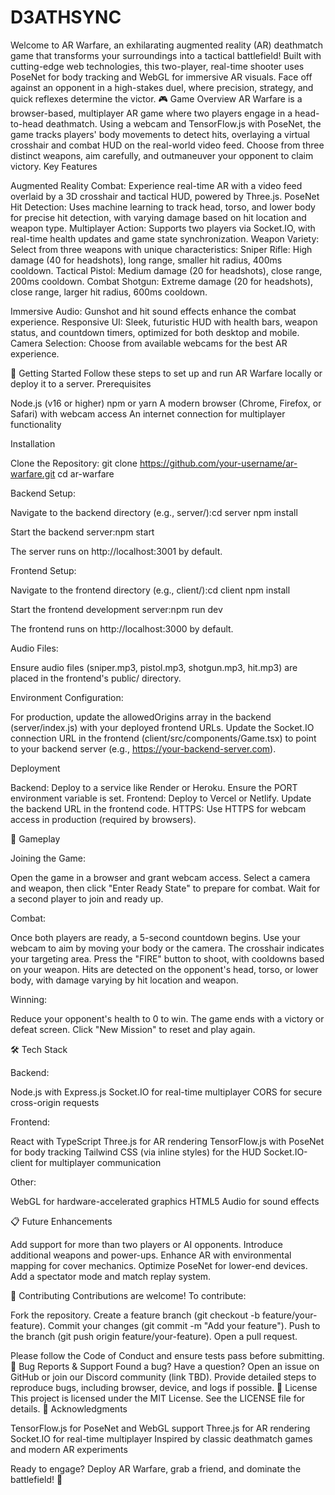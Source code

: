 # D3ATHSYNC
Welcome to AR Warfare, an exhilarating augmented reality (AR) deathmatch game that transforms your surroundings into a tactical battlefield! Built with cutting-edge web technologies, this two-player, real-time shooter uses PoseNet for body tracking and WebGL for immersive AR visuals. Face off against an opponent in a high-stakes duel, where precision, strategy, and quick reflexes determine the victor.
🎮 Game Overview
AR Warfare is a browser-based, multiplayer AR game where two players engage in a head-to-head deathmatch. Using a webcam and TensorFlow.js with PoseNet, the game tracks players' body movements to detect hits, overlaying a virtual crosshair and combat HUD on the real-world video feed. Choose from three distinct weapons, aim carefully, and outmaneuver your opponent to claim victory.
Key Features

Augmented Reality Combat: Experience real-time AR with a video feed overlaid by a 3D crosshair and tactical HUD, powered by Three.js.
PoseNet Hit Detection: Uses machine learning to track head, torso, and lower body for precise hit detection, with varying damage based on hit location and weapon type.
Multiplayer Action: Supports two players via Socket.IO, with real-time health updates and game state synchronization.
Weapon Variety: Select from three weapons with unique characteristics:
Sniper Rifle: High damage (40 for headshots), long range, smaller hit radius, 400ms cooldown.
Tactical Pistol: Medium damage (20 for headshots), close range, 200ms cooldown.
Combat Shotgun: Extreme damage (20 for headshots), close range, larger hit radius, 600ms cooldown.


Immersive Audio: Gunshot and hit sound effects enhance the combat experience.
Responsive UI: Sleek, futuristic HUD with health bars, weapon status, and countdown timers, optimized for both desktop and mobile.
Camera Selection: Choose from available webcams for the best AR experience.

🚀 Getting Started
Follow these steps to set up and run AR Warfare locally or deploy it to a server.
Prerequisites

Node.js (v16 or higher)
npm or yarn
A modern browser (Chrome, Firefox, or Safari) with webcam access
An internet connection for multiplayer functionality

Installation

Clone the Repository:
git clone https://github.com/your-username/ar-warfare.git
cd ar-warfare


Backend Setup:

Navigate to the backend directory (e.g., server/):cd server
npm install


Start the backend server:npm start

The server runs on http://localhost:3001 by default.


Frontend Setup:

Navigate to the frontend directory (e.g., client/):cd client
npm install


Start the frontend development server:npm run dev

The frontend runs on http://localhost:3000 by default.


Audio Files:

Ensure audio files (sniper.mp3, pistol.mp3, shotgun.mp3, hit.mp3) are placed in the frontend's public/ directory.


Environment Configuration:

For production, update the allowedOrigins array in the backend (server/index.js) with your deployed frontend URLs.
Update the Socket.IO connection URL in the frontend (client/src/components/Game.tsx) to point to your backend server (e.g., https://your-backend-server.com).



Deployment

Backend: Deploy to a service like Render or Heroku. Ensure the PORT environment variable is set.
Frontend: Deploy to Vercel or Netlify. Update the backend URL in the frontend code.
HTTPS: Use HTTPS for webcam access in production (required by browsers).

🎥 Gameplay

Joining the Game:

Open the game in a browser and grant webcam access.
Select a camera and weapon, then click "Enter Ready State" to prepare for combat.
Wait for a second player to join and ready up.


Combat:

Once both players are ready, a 5-second countdown begins.
Use your webcam to aim by moving your body or the camera. The crosshair indicates your targeting area.
Press the "FIRE" button to shoot, with cooldowns based on your weapon.
Hits are detected on the opponent's head, torso, or lower body, with damage varying by hit location and weapon.


Winning:

Reduce your opponent's health to 0 to win.
The game ends with a victory or defeat screen. Click "New Mission" to reset and play again.



🛠️ Tech Stack

Backend:

Node.js with Express.js
Socket.IO for real-time multiplayer
CORS for secure cross-origin requests


Frontend:

React with TypeScript
Three.js for AR rendering
TensorFlow.js with PoseNet for body tracking
Tailwind CSS (via inline styles) for the HUD
Socket.IO-client for multiplayer communication


Other:

WebGL for hardware-accelerated graphics
HTML5 Audio for sound effects



📋 Future Enhancements

Add support for more than two players or AI opponents.
Introduce additional weapons and power-ups.
Enhance AR with environmental mapping for cover mechanics.
Optimize PoseNet for lower-end devices.
Add a spectator mode and match replay system.

🤝 Contributing
Contributions are welcome! To contribute:

Fork the repository.
Create a feature branch (git checkout -b feature/your-feature).
Commit your changes (git commit -m "Add your feature").
Push to the branch (git push origin feature/your-feature).
Open a pull request.

Please follow the Code of Conduct and ensure tests pass before submitting.
🐛 Bug Reports & Support
Found a bug? Have a question? Open an issue on GitHub or join our Discord community (link TBD). Provide detailed steps to reproduce bugs, including browser, device, and logs if possible.
📜 License
This project is licensed under the MIT License. See the LICENSE file for details.
🙌 Acknowledgments

TensorFlow.js for PoseNet and WebGL support
Three.js for AR rendering
Socket.IO for real-time multiplayer
Inspired by classic deathmatch games and modern AR experiments


Ready to engage? Deploy AR Warfare, grab a friend, and dominate the battlefield! 🔫
